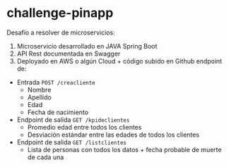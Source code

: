 # challenge-pinapp

Desafío a resolver de microservicios:

1. Microservicio desarrollado en JAVA Spring Boot
2. API Rest documentada en Swagger
3. Deployado en AWS o algún Cloud + código subido en Github endpoint de:
- Entrada `POST /creacliente`
  - Nombre
  - Apellido
  - Edad
  - Fecha de nacimiento
- Endpoint de salida `GET /kpideclientes`
  - Promedio edad entre todos los clientes
  - Desviación estándar entre las edades de todos los clientes
- Endpoint de salida `GET /listclientes`
  - Lista de personas con todos los datos + fecha probable de muerte de cada una